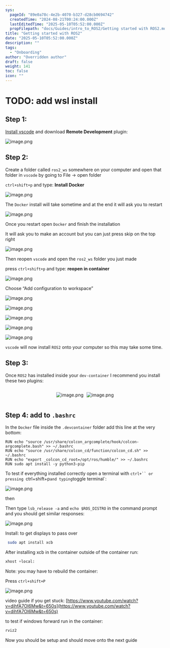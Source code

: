 ```yaml
---
sys:
  pageId: "89e0a78c-4e2b-4070-b327-d28cb0694742"
  createdTime: "2024-08-21T00:24:00.000Z"
  lastEditedTime: "2025-05-10T05:52:00.000Z"
  propFilepath: "docs/Guides/intro_to_ROS2/Getting started with ROS2.md"
title: "Getting started with ROS2"
date: "2025-05-10T05:52:00.000Z"
description: ""
tags:
  - "Onboarding"
author: "Overridden author"
draft: false
weight: 141
toc: false
icon: ""
---
```


# TODO: add wsl install

## Step 1:

[Install vscode](https://code.visualstudio.com/download) and download **Remote Development** plugin:

![image.png](https://prod-files-secure.s3.us-west-2.amazonaws.com/d518164a-d88e-44d1-a4ee-3adb3bd8bce0/efb52993-1881-4a40-b95e-6f020334f022/image.png?X-Amz-Algorithm=AWS4-HMAC-SHA256&X-Amz-Content-Sha256=UNSIGNED-PAYLOAD&X-Amz-Credential=ASIAZI2LB466V6KEGTHC%2F20250606%2Fus-west-2%2Fs3%2Faws4_request&X-Amz-Date=20250606T201023Z&X-Amz-Expires=3600&X-Amz-Security-Token=IQoJb3JpZ2luX2VjEIz%2F%2F%2F%2F%2F%2F%2F%2F%2F%2FwEaCXVzLXdlc3QtMiJIMEYCIQC1dX5i89mqWbN7Zb4fWOpB2fJxyVTQoNxizzyB7fQsrgIhAMrWUKtEvSNxUo6uSihWy7x5sPpiJ%2BfUqCR1k55d91N6Kv8DCGUQABoMNjM3NDIzMTgzODA1IgzHFrl9lr4ZxqLsMBcq3AM7BqIZhe7zqLmgV%2FyIlNt4mrb%2FvePXQ%2FjJdsTkr2a65AGCdRv6JM1VHhpHVXq24g7%2FwGxITmC4gXP524q%2BGN156CXKCPGbcXZnTCSWueCt%2B4mL2Ac5qVx93xMEmHMVIz26TUODa9MLj3vHE5HBguCdSBIo1vFLs8S0683EikvDrRNxVvTqOHqWfjH3RgFMb%2FKIemVEnSjVp1r242MPlX7%2BMcmSZ2rI96KEyGYx2pO29Y%2BNeAVq07WcX46yVR5i458eCHu1x22f79DOginH25dw3dyqvAgziokJQjJPpQbj%2F8aitKS6szHZWr9p8fTgt0%2FPA0RNx6WzZwzBO99tvIFHOes%2Fm6JCrYi5uNF%2FWKXx6w%2FldVfo2IquQga46rDwNwL1JBLawPZ6B8pakV53x5RJgh7sfIMsQy6U%2Bbr79sClQNjvFQjxnzutNsMCWGXvs%2Bk7ZlUgmIsdxqDM229tg4%2BKznXDduBZSILOLPF3aA2b0xfJRBG%2Feo0tsjSlDMeeY4yPBvmB5CIea2PWJjLcR7OkX%2B%2FborKJYeT8RkLooIS1%2Bd3IDPVtpoQt7aFj0ICao%2BVVlDhMHx1i1LB63V3RUO6PyEKYW2M8BCeQaGFTKIOlgH37QjWFVrO%2Fq6juzzDZkY3CBjqkASTvql7in8X578%2F321f7GkZhQDkBjo4ltyQWgOg3jemIZXToK9ygRiY07T%2BZes5jSVI4LVYLbH2n17uhRVY3p8VgLfpARl7dKv0Izaj0g%2FUenWL9OPnVtluvxv1UA3Nh92fOWf1C8tLE%2BXOCIufVKlQY7UL%2FcdUCFK%2Fpj5CudbEzncTwSkZ%2FwrOBbAecVuY3066G5thMJ9cSr0IdQ12cD32WGtxG&X-Amz-Signature=e7a705b1c397303198d7d11f61147a5192cb96e24fdd90748bf1fc1e55f6b9d7&X-Amz-SignedHeaders=host&x-id=GetObject)

## Step 2:

Create a folder called `ros2_ws` somewhere on your computer and open that folder in `vscode` by going to File → open folder 

`ctrl+shift+p` and type: **Install Docker**

![image.png](https://prod-files-secure.s3.us-west-2.amazonaws.com/d518164a-d88e-44d1-a4ee-3adb3bd8bce0/2269dc0e-1cd5-47ff-bceb-c04ad9b2eab0/image.png?X-Amz-Algorithm=AWS4-HMAC-SHA256&X-Amz-Content-Sha256=UNSIGNED-PAYLOAD&X-Amz-Credential=ASIAZI2LB466V6KEGTHC%2F20250606%2Fus-west-2%2Fs3%2Faws4_request&X-Amz-Date=20250606T201023Z&X-Amz-Expires=3600&X-Amz-Security-Token=IQoJb3JpZ2luX2VjEIz%2F%2F%2F%2F%2F%2F%2F%2F%2F%2FwEaCXVzLXdlc3QtMiJIMEYCIQC1dX5i89mqWbN7Zb4fWOpB2fJxyVTQoNxizzyB7fQsrgIhAMrWUKtEvSNxUo6uSihWy7x5sPpiJ%2BfUqCR1k55d91N6Kv8DCGUQABoMNjM3NDIzMTgzODA1IgzHFrl9lr4ZxqLsMBcq3AM7BqIZhe7zqLmgV%2FyIlNt4mrb%2FvePXQ%2FjJdsTkr2a65AGCdRv6JM1VHhpHVXq24g7%2FwGxITmC4gXP524q%2BGN156CXKCPGbcXZnTCSWueCt%2B4mL2Ac5qVx93xMEmHMVIz26TUODa9MLj3vHE5HBguCdSBIo1vFLs8S0683EikvDrRNxVvTqOHqWfjH3RgFMb%2FKIemVEnSjVp1r242MPlX7%2BMcmSZ2rI96KEyGYx2pO29Y%2BNeAVq07WcX46yVR5i458eCHu1x22f79DOginH25dw3dyqvAgziokJQjJPpQbj%2F8aitKS6szHZWr9p8fTgt0%2FPA0RNx6WzZwzBO99tvIFHOes%2Fm6JCrYi5uNF%2FWKXx6w%2FldVfo2IquQga46rDwNwL1JBLawPZ6B8pakV53x5RJgh7sfIMsQy6U%2Bbr79sClQNjvFQjxnzutNsMCWGXvs%2Bk7ZlUgmIsdxqDM229tg4%2BKznXDduBZSILOLPF3aA2b0xfJRBG%2Feo0tsjSlDMeeY4yPBvmB5CIea2PWJjLcR7OkX%2B%2FborKJYeT8RkLooIS1%2Bd3IDPVtpoQt7aFj0ICao%2BVVlDhMHx1i1LB63V3RUO6PyEKYW2M8BCeQaGFTKIOlgH37QjWFVrO%2Fq6juzzDZkY3CBjqkASTvql7in8X578%2F321f7GkZhQDkBjo4ltyQWgOg3jemIZXToK9ygRiY07T%2BZes5jSVI4LVYLbH2n17uhRVY3p8VgLfpARl7dKv0Izaj0g%2FUenWL9OPnVtluvxv1UA3Nh92fOWf1C8tLE%2BXOCIufVKlQY7UL%2FcdUCFK%2Fpj5CudbEzncTwSkZ%2FwrOBbAecVuY3066G5thMJ9cSr0IdQ12cD32WGtxG&X-Amz-Signature=b80101fffc914f30770dba5562a42beb3b4ef6e66485ca9bca0c53a80d26e1b4&X-Amz-SignedHeaders=host&x-id=GetObject)

The `Docker` install will take sometime and at the end it will ask you to restart

![image.png](https://prod-files-secure.s3.us-west-2.amazonaws.com/d518164a-d88e-44d1-a4ee-3adb3bd8bce0/ed233f78-be33-4b1f-b89c-9c346c0e961e/image.png?X-Amz-Algorithm=AWS4-HMAC-SHA256&X-Amz-Content-Sha256=UNSIGNED-PAYLOAD&X-Amz-Credential=ASIAZI2LB466V6KEGTHC%2F20250606%2Fus-west-2%2Fs3%2Faws4_request&X-Amz-Date=20250606T201023Z&X-Amz-Expires=3600&X-Amz-Security-Token=IQoJb3JpZ2luX2VjEIz%2F%2F%2F%2F%2F%2F%2F%2F%2F%2FwEaCXVzLXdlc3QtMiJIMEYCIQC1dX5i89mqWbN7Zb4fWOpB2fJxyVTQoNxizzyB7fQsrgIhAMrWUKtEvSNxUo6uSihWy7x5sPpiJ%2BfUqCR1k55d91N6Kv8DCGUQABoMNjM3NDIzMTgzODA1IgzHFrl9lr4ZxqLsMBcq3AM7BqIZhe7zqLmgV%2FyIlNt4mrb%2FvePXQ%2FjJdsTkr2a65AGCdRv6JM1VHhpHVXq24g7%2FwGxITmC4gXP524q%2BGN156CXKCPGbcXZnTCSWueCt%2B4mL2Ac5qVx93xMEmHMVIz26TUODa9MLj3vHE5HBguCdSBIo1vFLs8S0683EikvDrRNxVvTqOHqWfjH3RgFMb%2FKIemVEnSjVp1r242MPlX7%2BMcmSZ2rI96KEyGYx2pO29Y%2BNeAVq07WcX46yVR5i458eCHu1x22f79DOginH25dw3dyqvAgziokJQjJPpQbj%2F8aitKS6szHZWr9p8fTgt0%2FPA0RNx6WzZwzBO99tvIFHOes%2Fm6JCrYi5uNF%2FWKXx6w%2FldVfo2IquQga46rDwNwL1JBLawPZ6B8pakV53x5RJgh7sfIMsQy6U%2Bbr79sClQNjvFQjxnzutNsMCWGXvs%2Bk7ZlUgmIsdxqDM229tg4%2BKznXDduBZSILOLPF3aA2b0xfJRBG%2Feo0tsjSlDMeeY4yPBvmB5CIea2PWJjLcR7OkX%2B%2FborKJYeT8RkLooIS1%2Bd3IDPVtpoQt7aFj0ICao%2BVVlDhMHx1i1LB63V3RUO6PyEKYW2M8BCeQaGFTKIOlgH37QjWFVrO%2Fq6juzzDZkY3CBjqkASTvql7in8X578%2F321f7GkZhQDkBjo4ltyQWgOg3jemIZXToK9ygRiY07T%2BZes5jSVI4LVYLbH2n17uhRVY3p8VgLfpARl7dKv0Izaj0g%2FUenWL9OPnVtluvxv1UA3Nh92fOWf1C8tLE%2BXOCIufVKlQY7UL%2FcdUCFK%2Fpj5CudbEzncTwSkZ%2FwrOBbAecVuY3066G5thMJ9cSr0IdQ12cD32WGtxG&X-Amz-Signature=44634688876027868cddf3fb77fe0c2657b869cd63b1f255059ea5dbfc012d35&X-Amz-SignedHeaders=host&x-id=GetObject)

Once you restart open `Docker` and finish the installation

It will ask you to make an account but you can just press skip on the top right

![image.png](https://prod-files-secure.s3.us-west-2.amazonaws.com/d518164a-d88e-44d1-a4ee-3adb3bd8bce0/21010ad9-1659-4fd9-9f59-9932a09b2a3d/image.png?X-Amz-Algorithm=AWS4-HMAC-SHA256&X-Amz-Content-Sha256=UNSIGNED-PAYLOAD&X-Amz-Credential=ASIAZI2LB466V6KEGTHC%2F20250606%2Fus-west-2%2Fs3%2Faws4_request&X-Amz-Date=20250606T201023Z&X-Amz-Expires=3600&X-Amz-Security-Token=IQoJb3JpZ2luX2VjEIz%2F%2F%2F%2F%2F%2F%2F%2F%2F%2FwEaCXVzLXdlc3QtMiJIMEYCIQC1dX5i89mqWbN7Zb4fWOpB2fJxyVTQoNxizzyB7fQsrgIhAMrWUKtEvSNxUo6uSihWy7x5sPpiJ%2BfUqCR1k55d91N6Kv8DCGUQABoMNjM3NDIzMTgzODA1IgzHFrl9lr4ZxqLsMBcq3AM7BqIZhe7zqLmgV%2FyIlNt4mrb%2FvePXQ%2FjJdsTkr2a65AGCdRv6JM1VHhpHVXq24g7%2FwGxITmC4gXP524q%2BGN156CXKCPGbcXZnTCSWueCt%2B4mL2Ac5qVx93xMEmHMVIz26TUODa9MLj3vHE5HBguCdSBIo1vFLs8S0683EikvDrRNxVvTqOHqWfjH3RgFMb%2FKIemVEnSjVp1r242MPlX7%2BMcmSZ2rI96KEyGYx2pO29Y%2BNeAVq07WcX46yVR5i458eCHu1x22f79DOginH25dw3dyqvAgziokJQjJPpQbj%2F8aitKS6szHZWr9p8fTgt0%2FPA0RNx6WzZwzBO99tvIFHOes%2Fm6JCrYi5uNF%2FWKXx6w%2FldVfo2IquQga46rDwNwL1JBLawPZ6B8pakV53x5RJgh7sfIMsQy6U%2Bbr79sClQNjvFQjxnzutNsMCWGXvs%2Bk7ZlUgmIsdxqDM229tg4%2BKznXDduBZSILOLPF3aA2b0xfJRBG%2Feo0tsjSlDMeeY4yPBvmB5CIea2PWJjLcR7OkX%2B%2FborKJYeT8RkLooIS1%2Bd3IDPVtpoQt7aFj0ICao%2BVVlDhMHx1i1LB63V3RUO6PyEKYW2M8BCeQaGFTKIOlgH37QjWFVrO%2Fq6juzzDZkY3CBjqkASTvql7in8X578%2F321f7GkZhQDkBjo4ltyQWgOg3jemIZXToK9ygRiY07T%2BZes5jSVI4LVYLbH2n17uhRVY3p8VgLfpARl7dKv0Izaj0g%2FUenWL9OPnVtluvxv1UA3Nh92fOWf1C8tLE%2BXOCIufVKlQY7UL%2FcdUCFK%2Fpj5CudbEzncTwSkZ%2FwrOBbAecVuY3066G5thMJ9cSr0IdQ12cD32WGtxG&X-Amz-Signature=25a512130eb6fa09370de7c27c442736b9c673a6be8f9cfab7f846766c587f93&X-Amz-SignedHeaders=host&x-id=GetObject)

Then reopen `vscode` and open the `ros2_ws` folder you just made

press `ctrl+shift+p` and type: **reopen in container**

![image.png](https://prod-files-secure.s3.us-west-2.amazonaws.com/d518164a-d88e-44d1-a4ee-3adb3bd8bce0/4e93b8c2-41ad-488c-8095-c74205196118/image.png?X-Amz-Algorithm=AWS4-HMAC-SHA256&X-Amz-Content-Sha256=UNSIGNED-PAYLOAD&X-Amz-Credential=ASIAZI2LB466V6KEGTHC%2F20250606%2Fus-west-2%2Fs3%2Faws4_request&X-Amz-Date=20250606T201023Z&X-Amz-Expires=3600&X-Amz-Security-Token=IQoJb3JpZ2luX2VjEIz%2F%2F%2F%2F%2F%2F%2F%2F%2F%2FwEaCXVzLXdlc3QtMiJIMEYCIQC1dX5i89mqWbN7Zb4fWOpB2fJxyVTQoNxizzyB7fQsrgIhAMrWUKtEvSNxUo6uSihWy7x5sPpiJ%2BfUqCR1k55d91N6Kv8DCGUQABoMNjM3NDIzMTgzODA1IgzHFrl9lr4ZxqLsMBcq3AM7BqIZhe7zqLmgV%2FyIlNt4mrb%2FvePXQ%2FjJdsTkr2a65AGCdRv6JM1VHhpHVXq24g7%2FwGxITmC4gXP524q%2BGN156CXKCPGbcXZnTCSWueCt%2B4mL2Ac5qVx93xMEmHMVIz26TUODa9MLj3vHE5HBguCdSBIo1vFLs8S0683EikvDrRNxVvTqOHqWfjH3RgFMb%2FKIemVEnSjVp1r242MPlX7%2BMcmSZ2rI96KEyGYx2pO29Y%2BNeAVq07WcX46yVR5i458eCHu1x22f79DOginH25dw3dyqvAgziokJQjJPpQbj%2F8aitKS6szHZWr9p8fTgt0%2FPA0RNx6WzZwzBO99tvIFHOes%2Fm6JCrYi5uNF%2FWKXx6w%2FldVfo2IquQga46rDwNwL1JBLawPZ6B8pakV53x5RJgh7sfIMsQy6U%2Bbr79sClQNjvFQjxnzutNsMCWGXvs%2Bk7ZlUgmIsdxqDM229tg4%2BKznXDduBZSILOLPF3aA2b0xfJRBG%2Feo0tsjSlDMeeY4yPBvmB5CIea2PWJjLcR7OkX%2B%2FborKJYeT8RkLooIS1%2Bd3IDPVtpoQt7aFj0ICao%2BVVlDhMHx1i1LB63V3RUO6PyEKYW2M8BCeQaGFTKIOlgH37QjWFVrO%2Fq6juzzDZkY3CBjqkASTvql7in8X578%2F321f7GkZhQDkBjo4ltyQWgOg3jemIZXToK9ygRiY07T%2BZes5jSVI4LVYLbH2n17uhRVY3p8VgLfpARl7dKv0Izaj0g%2FUenWL9OPnVtluvxv1UA3Nh92fOWf1C8tLE%2BXOCIufVKlQY7UL%2FcdUCFK%2Fpj5CudbEzncTwSkZ%2FwrOBbAecVuY3066G5thMJ9cSr0IdQ12cD32WGtxG&X-Amz-Signature=536b0066116659f368c0b08597215ed21890f8239324c4ce39cb27221f735563&X-Amz-SignedHeaders=host&x-id=GetObject)

Choose “Add configuration to workspace”

![image.png](https://prod-files-secure.s3.us-west-2.amazonaws.com/d518164a-d88e-44d1-a4ee-3adb3bd8bce0/9560b282-5060-4989-ba37-97e7b2c22476/image.png?X-Amz-Algorithm=AWS4-HMAC-SHA256&X-Amz-Content-Sha256=UNSIGNED-PAYLOAD&X-Amz-Credential=ASIAZI2LB466V6KEGTHC%2F20250606%2Fus-west-2%2Fs3%2Faws4_request&X-Amz-Date=20250606T201023Z&X-Amz-Expires=3600&X-Amz-Security-Token=IQoJb3JpZ2luX2VjEIz%2F%2F%2F%2F%2F%2F%2F%2F%2F%2FwEaCXVzLXdlc3QtMiJIMEYCIQC1dX5i89mqWbN7Zb4fWOpB2fJxyVTQoNxizzyB7fQsrgIhAMrWUKtEvSNxUo6uSihWy7x5sPpiJ%2BfUqCR1k55d91N6Kv8DCGUQABoMNjM3NDIzMTgzODA1IgzHFrl9lr4ZxqLsMBcq3AM7BqIZhe7zqLmgV%2FyIlNt4mrb%2FvePXQ%2FjJdsTkr2a65AGCdRv6JM1VHhpHVXq24g7%2FwGxITmC4gXP524q%2BGN156CXKCPGbcXZnTCSWueCt%2B4mL2Ac5qVx93xMEmHMVIz26TUODa9MLj3vHE5HBguCdSBIo1vFLs8S0683EikvDrRNxVvTqOHqWfjH3RgFMb%2FKIemVEnSjVp1r242MPlX7%2BMcmSZ2rI96KEyGYx2pO29Y%2BNeAVq07WcX46yVR5i458eCHu1x22f79DOginH25dw3dyqvAgziokJQjJPpQbj%2F8aitKS6szHZWr9p8fTgt0%2FPA0RNx6WzZwzBO99tvIFHOes%2Fm6JCrYi5uNF%2FWKXx6w%2FldVfo2IquQga46rDwNwL1JBLawPZ6B8pakV53x5RJgh7sfIMsQy6U%2Bbr79sClQNjvFQjxnzutNsMCWGXvs%2Bk7ZlUgmIsdxqDM229tg4%2BKznXDduBZSILOLPF3aA2b0xfJRBG%2Feo0tsjSlDMeeY4yPBvmB5CIea2PWJjLcR7OkX%2B%2FborKJYeT8RkLooIS1%2Bd3IDPVtpoQt7aFj0ICao%2BVVlDhMHx1i1LB63V3RUO6PyEKYW2M8BCeQaGFTKIOlgH37QjWFVrO%2Fq6juzzDZkY3CBjqkASTvql7in8X578%2F321f7GkZhQDkBjo4ltyQWgOg3jemIZXToK9ygRiY07T%2BZes5jSVI4LVYLbH2n17uhRVY3p8VgLfpARl7dKv0Izaj0g%2FUenWL9OPnVtluvxv1UA3Nh92fOWf1C8tLE%2BXOCIufVKlQY7UL%2FcdUCFK%2Fpj5CudbEzncTwSkZ%2FwrOBbAecVuY3066G5thMJ9cSr0IdQ12cD32WGtxG&X-Amz-Signature=096746c0cbc7d25b88ed65e0f384b193a30bb230cc1b718028617863aaab8319&X-Amz-SignedHeaders=host&x-id=GetObject)

![image.png](https://prod-files-secure.s3.us-west-2.amazonaws.com/d518164a-d88e-44d1-a4ee-3adb3bd8bce0/2ee63f81-886b-48e8-a553-dc6e5eac99e4/image.png?X-Amz-Algorithm=AWS4-HMAC-SHA256&X-Amz-Content-Sha256=UNSIGNED-PAYLOAD&X-Amz-Credential=ASIAZI2LB466V6KEGTHC%2F20250606%2Fus-west-2%2Fs3%2Faws4_request&X-Amz-Date=20250606T201023Z&X-Amz-Expires=3600&X-Amz-Security-Token=IQoJb3JpZ2luX2VjEIz%2F%2F%2F%2F%2F%2F%2F%2F%2F%2FwEaCXVzLXdlc3QtMiJIMEYCIQC1dX5i89mqWbN7Zb4fWOpB2fJxyVTQoNxizzyB7fQsrgIhAMrWUKtEvSNxUo6uSihWy7x5sPpiJ%2BfUqCR1k55d91N6Kv8DCGUQABoMNjM3NDIzMTgzODA1IgzHFrl9lr4ZxqLsMBcq3AM7BqIZhe7zqLmgV%2FyIlNt4mrb%2FvePXQ%2FjJdsTkr2a65AGCdRv6JM1VHhpHVXq24g7%2FwGxITmC4gXP524q%2BGN156CXKCPGbcXZnTCSWueCt%2B4mL2Ac5qVx93xMEmHMVIz26TUODa9MLj3vHE5HBguCdSBIo1vFLs8S0683EikvDrRNxVvTqOHqWfjH3RgFMb%2FKIemVEnSjVp1r242MPlX7%2BMcmSZ2rI96KEyGYx2pO29Y%2BNeAVq07WcX46yVR5i458eCHu1x22f79DOginH25dw3dyqvAgziokJQjJPpQbj%2F8aitKS6szHZWr9p8fTgt0%2FPA0RNx6WzZwzBO99tvIFHOes%2Fm6JCrYi5uNF%2FWKXx6w%2FldVfo2IquQga46rDwNwL1JBLawPZ6B8pakV53x5RJgh7sfIMsQy6U%2Bbr79sClQNjvFQjxnzutNsMCWGXvs%2Bk7ZlUgmIsdxqDM229tg4%2BKznXDduBZSILOLPF3aA2b0xfJRBG%2Feo0tsjSlDMeeY4yPBvmB5CIea2PWJjLcR7OkX%2B%2FborKJYeT8RkLooIS1%2Bd3IDPVtpoQt7aFj0ICao%2BVVlDhMHx1i1LB63V3RUO6PyEKYW2M8BCeQaGFTKIOlgH37QjWFVrO%2Fq6juzzDZkY3CBjqkASTvql7in8X578%2F321f7GkZhQDkBjo4ltyQWgOg3jemIZXToK9ygRiY07T%2BZes5jSVI4LVYLbH2n17uhRVY3p8VgLfpARl7dKv0Izaj0g%2FUenWL9OPnVtluvxv1UA3Nh92fOWf1C8tLE%2BXOCIufVKlQY7UL%2FcdUCFK%2Fpj5CudbEzncTwSkZ%2FwrOBbAecVuY3066G5thMJ9cSr0IdQ12cD32WGtxG&X-Amz-Signature=1e6bc2ec5450dde6b5db01be6030c4cae85b53806e3329da3c0fdec5e5a4f45c&X-Amz-SignedHeaders=host&x-id=GetObject)

![image.png](https://prod-files-secure.s3.us-west-2.amazonaws.com/d518164a-d88e-44d1-a4ee-3adb3bd8bce0/ae1580b2-b048-407e-aed9-b584224a7a04/image.png?X-Amz-Algorithm=AWS4-HMAC-SHA256&X-Amz-Content-Sha256=UNSIGNED-PAYLOAD&X-Amz-Credential=ASIAZI2LB466V6KEGTHC%2F20250606%2Fus-west-2%2Fs3%2Faws4_request&X-Amz-Date=20250606T201023Z&X-Amz-Expires=3600&X-Amz-Security-Token=IQoJb3JpZ2luX2VjEIz%2F%2F%2F%2F%2F%2F%2F%2F%2F%2FwEaCXVzLXdlc3QtMiJIMEYCIQC1dX5i89mqWbN7Zb4fWOpB2fJxyVTQoNxizzyB7fQsrgIhAMrWUKtEvSNxUo6uSihWy7x5sPpiJ%2BfUqCR1k55d91N6Kv8DCGUQABoMNjM3NDIzMTgzODA1IgzHFrl9lr4ZxqLsMBcq3AM7BqIZhe7zqLmgV%2FyIlNt4mrb%2FvePXQ%2FjJdsTkr2a65AGCdRv6JM1VHhpHVXq24g7%2FwGxITmC4gXP524q%2BGN156CXKCPGbcXZnTCSWueCt%2B4mL2Ac5qVx93xMEmHMVIz26TUODa9MLj3vHE5HBguCdSBIo1vFLs8S0683EikvDrRNxVvTqOHqWfjH3RgFMb%2FKIemVEnSjVp1r242MPlX7%2BMcmSZ2rI96KEyGYx2pO29Y%2BNeAVq07WcX46yVR5i458eCHu1x22f79DOginH25dw3dyqvAgziokJQjJPpQbj%2F8aitKS6szHZWr9p8fTgt0%2FPA0RNx6WzZwzBO99tvIFHOes%2Fm6JCrYi5uNF%2FWKXx6w%2FldVfo2IquQga46rDwNwL1JBLawPZ6B8pakV53x5RJgh7sfIMsQy6U%2Bbr79sClQNjvFQjxnzutNsMCWGXvs%2Bk7ZlUgmIsdxqDM229tg4%2BKznXDduBZSILOLPF3aA2b0xfJRBG%2Feo0tsjSlDMeeY4yPBvmB5CIea2PWJjLcR7OkX%2B%2FborKJYeT8RkLooIS1%2Bd3IDPVtpoQt7aFj0ICao%2BVVlDhMHx1i1LB63V3RUO6PyEKYW2M8BCeQaGFTKIOlgH37QjWFVrO%2Fq6juzzDZkY3CBjqkASTvql7in8X578%2F321f7GkZhQDkBjo4ltyQWgOg3jemIZXToK9ygRiY07T%2BZes5jSVI4LVYLbH2n17uhRVY3p8VgLfpARl7dKv0Izaj0g%2FUenWL9OPnVtluvxv1UA3Nh92fOWf1C8tLE%2BXOCIufVKlQY7UL%2FcdUCFK%2Fpj5CudbEzncTwSkZ%2FwrOBbAecVuY3066G5thMJ9cSr0IdQ12cD32WGtxG&X-Amz-Signature=0f152f9b500c33b36d3bae65dcd62521fbc5ed28025d341b430e9d7b005dc48e&X-Amz-SignedHeaders=host&x-id=GetObject)

![image.png](https://prod-files-secure.s3.us-west-2.amazonaws.com/d518164a-d88e-44d1-a4ee-3adb3bd8bce0/53255b28-f75e-430f-b9e3-c0ac8577e42b/image.png?X-Amz-Algorithm=AWS4-HMAC-SHA256&X-Amz-Content-Sha256=UNSIGNED-PAYLOAD&X-Amz-Credential=ASIAZI2LB466V6KEGTHC%2F20250606%2Fus-west-2%2Fs3%2Faws4_request&X-Amz-Date=20250606T201023Z&X-Amz-Expires=3600&X-Amz-Security-Token=IQoJb3JpZ2luX2VjEIz%2F%2F%2F%2F%2F%2F%2F%2F%2F%2FwEaCXVzLXdlc3QtMiJIMEYCIQC1dX5i89mqWbN7Zb4fWOpB2fJxyVTQoNxizzyB7fQsrgIhAMrWUKtEvSNxUo6uSihWy7x5sPpiJ%2BfUqCR1k55d91N6Kv8DCGUQABoMNjM3NDIzMTgzODA1IgzHFrl9lr4ZxqLsMBcq3AM7BqIZhe7zqLmgV%2FyIlNt4mrb%2FvePXQ%2FjJdsTkr2a65AGCdRv6JM1VHhpHVXq24g7%2FwGxITmC4gXP524q%2BGN156CXKCPGbcXZnTCSWueCt%2B4mL2Ac5qVx93xMEmHMVIz26TUODa9MLj3vHE5HBguCdSBIo1vFLs8S0683EikvDrRNxVvTqOHqWfjH3RgFMb%2FKIemVEnSjVp1r242MPlX7%2BMcmSZ2rI96KEyGYx2pO29Y%2BNeAVq07WcX46yVR5i458eCHu1x22f79DOginH25dw3dyqvAgziokJQjJPpQbj%2F8aitKS6szHZWr9p8fTgt0%2FPA0RNx6WzZwzBO99tvIFHOes%2Fm6JCrYi5uNF%2FWKXx6w%2FldVfo2IquQga46rDwNwL1JBLawPZ6B8pakV53x5RJgh7sfIMsQy6U%2Bbr79sClQNjvFQjxnzutNsMCWGXvs%2Bk7ZlUgmIsdxqDM229tg4%2BKznXDduBZSILOLPF3aA2b0xfJRBG%2Feo0tsjSlDMeeY4yPBvmB5CIea2PWJjLcR7OkX%2B%2FborKJYeT8RkLooIS1%2Bd3IDPVtpoQt7aFj0ICao%2BVVlDhMHx1i1LB63V3RUO6PyEKYW2M8BCeQaGFTKIOlgH37QjWFVrO%2Fq6juzzDZkY3CBjqkASTvql7in8X578%2F321f7GkZhQDkBjo4ltyQWgOg3jemIZXToK9ygRiY07T%2BZes5jSVI4LVYLbH2n17uhRVY3p8VgLfpARl7dKv0Izaj0g%2FUenWL9OPnVtluvxv1UA3Nh92fOWf1C8tLE%2BXOCIufVKlQY7UL%2FcdUCFK%2Fpj5CudbEzncTwSkZ%2FwrOBbAecVuY3066G5thMJ9cSr0IdQ12cD32WGtxG&X-Amz-Signature=d120f9b97ff6cf0a2973f6b7774bd652f98ff2ecfa5b26954a7166435e7968f8&X-Amz-SignedHeaders=host&x-id=GetObject)

![image.png](https://prod-files-secure.s3.us-west-2.amazonaws.com/d518164a-d88e-44d1-a4ee-3adb3bd8bce0/7c562767-5af9-4ffb-97d1-327bcdf4ee00/image.png?X-Amz-Algorithm=AWS4-HMAC-SHA256&X-Amz-Content-Sha256=UNSIGNED-PAYLOAD&X-Amz-Credential=ASIAZI2LB466V6KEGTHC%2F20250606%2Fus-west-2%2Fs3%2Faws4_request&X-Amz-Date=20250606T201023Z&X-Amz-Expires=3600&X-Amz-Security-Token=IQoJb3JpZ2luX2VjEIz%2F%2F%2F%2F%2F%2F%2F%2F%2F%2FwEaCXVzLXdlc3QtMiJIMEYCIQC1dX5i89mqWbN7Zb4fWOpB2fJxyVTQoNxizzyB7fQsrgIhAMrWUKtEvSNxUo6uSihWy7x5sPpiJ%2BfUqCR1k55d91N6Kv8DCGUQABoMNjM3NDIzMTgzODA1IgzHFrl9lr4ZxqLsMBcq3AM7BqIZhe7zqLmgV%2FyIlNt4mrb%2FvePXQ%2FjJdsTkr2a65AGCdRv6JM1VHhpHVXq24g7%2FwGxITmC4gXP524q%2BGN156CXKCPGbcXZnTCSWueCt%2B4mL2Ac5qVx93xMEmHMVIz26TUODa9MLj3vHE5HBguCdSBIo1vFLs8S0683EikvDrRNxVvTqOHqWfjH3RgFMb%2FKIemVEnSjVp1r242MPlX7%2BMcmSZ2rI96KEyGYx2pO29Y%2BNeAVq07WcX46yVR5i458eCHu1x22f79DOginH25dw3dyqvAgziokJQjJPpQbj%2F8aitKS6szHZWr9p8fTgt0%2FPA0RNx6WzZwzBO99tvIFHOes%2Fm6JCrYi5uNF%2FWKXx6w%2FldVfo2IquQga46rDwNwL1JBLawPZ6B8pakV53x5RJgh7sfIMsQy6U%2Bbr79sClQNjvFQjxnzutNsMCWGXvs%2Bk7ZlUgmIsdxqDM229tg4%2BKznXDduBZSILOLPF3aA2b0xfJRBG%2Feo0tsjSlDMeeY4yPBvmB5CIea2PWJjLcR7OkX%2B%2FborKJYeT8RkLooIS1%2Bd3IDPVtpoQt7aFj0ICao%2BVVlDhMHx1i1LB63V3RUO6PyEKYW2M8BCeQaGFTKIOlgH37QjWFVrO%2Fq6juzzDZkY3CBjqkASTvql7in8X578%2F321f7GkZhQDkBjo4ltyQWgOg3jemIZXToK9ygRiY07T%2BZes5jSVI4LVYLbH2n17uhRVY3p8VgLfpARl7dKv0Izaj0g%2FUenWL9OPnVtluvxv1UA3Nh92fOWf1C8tLE%2BXOCIufVKlQY7UL%2FcdUCFK%2Fpj5CudbEzncTwSkZ%2FwrOBbAecVuY3066G5thMJ9cSr0IdQ12cD32WGtxG&X-Amz-Signature=fb3059bff85952452f3f1ce3a538fd2a7ff82145460ba63c5173c094895b4c3f&X-Amz-SignedHeaders=host&x-id=GetObject)

`vscode` will now install `ROS2` onto your computer so this may take some time.

## Step 3:

Once `ROS2` has installed inside your `dev-container` I recommend you install these two plugins:

<div style="display: flex;flex-direction: row; column-gap:10px; max-width: 630px;justify-content: center;">
<div>

![image.png](https://prod-files-secure.s3.us-west-2.amazonaws.com/d518164a-d88e-44d1-a4ee-3adb3bd8bce0/3fc3d550-5a54-4ba1-ba6b-faa01cdb7369/image.png?X-Amz-Algorithm=AWS4-HMAC-SHA256&X-Amz-Content-Sha256=UNSIGNED-PAYLOAD&X-Amz-Credential=ASIAZI2LB4663PYEO63Q%2F20250606%2Fus-west-2%2Fs3%2Faws4_request&X-Amz-Date=20250606T201025Z&X-Amz-Expires=3600&X-Amz-Security-Token=IQoJb3JpZ2luX2VjEIz%2F%2F%2F%2F%2F%2F%2F%2F%2F%2FwEaCXVzLXdlc3QtMiJHMEUCICnc9YoJU3QkupfTqXQlj5T4z7jitucbLPNAQ2hcBLG%2BAiEAnNIbUZSydunT006imQ7kuMlI5mh%2FZtf4%2FcoEoPGFWY4q%2FwMIZRAAGgw2Mzc0MjMxODM4MDUiDGz%2BTVt%2BMTkp6tIB3SrcA%2BlwNpQ4aPb2CaBxtwi3vyX6ssxjZB9n3JaLf0PUf9zRH7m0sV5RxVkUSiPtuFFK6jlnzDe%2FMnvppwCFa%2BvkzFRfc8fTDr7hIL6aD06oNrfXTIpR0C0k0H4hkkAm6vVIwfSjXSPWt1gFwquoNZ8bdl07Hji82rEzpkGKqYLON%2FtSr0Ywx3hHKMDI4f7uxxo4fOvwY0REJhUgqRL7nk2F8cay2e2XOusYf08cBdy7RMrJRHG1r44Y6f4lwdy41OTgjKOzpR0nLdbo2LFEYjnAy586NvszQRXUMXy%2FsAKr1VtARxL80BVAf2ckFkvAkqK57iaSAodWS9GFaf53BVAdXbmu1u8J8lbLurmoAeTkpcEb0fvcSTSMIbJ4RPWJT6qSyHXe9prYnrrrVMku%2FEfB2O2HWaJQm3pIAnXpCVSt6gPeCvOMrbnVJrSW2AozLi7fWV%2F4EEgD%2FdNMJxtQ4NHClz5BB9LJhUu2AdUBtkwYXgnhynNoNJ1MX%2BEWES1Y1maF7rQ%2B0VzZ5xyZpf2EO1M008euAbak%2FhC9t7bMIKepZ0N3AFM%2FqJTI3y32NOWIwq6CRVTv3Fz1%2FyQo5owdTqVzBHnhgzDHhTlGGgY59H%2BokiE99X6LbYGxXL5jwA2KMIySjcIGOqUBbM0i9e30KHFZQ8lufHMdzeXZfEK4f5zZCaZIOnXh4tIj1T3R%2FM9Rk1EypPMWwJiFf%2BPuBqqrYWKDjSnl5gy6u%2BsM2SvXL5%2FgAdS6Goz0CLbrCT9wdGv1jk3ccRSlbU8ujuY2KkkXKKsgRh7Il0MBFfwLKv6nYAwwTk95CEaOKcrfdHR4kNqVBhMyCTxxtBDqjCHWdw95XRuzP84szlzELngLzoS0&X-Amz-Signature=5f1d5eda6ebd50d2f40b3a05c292ca79977eeda3f3841745f45828d2a2e5e101&X-Amz-SignedHeaders=host&x-id=GetObject)

</div>
<div>

![image.png](https://prod-files-secure.s3.us-west-2.amazonaws.com/d518164a-d88e-44d1-a4ee-3adb3bd8bce0/d994cc66-13c2-4093-a5a3-f84cf4601a82/image.png?X-Amz-Algorithm=AWS4-HMAC-SHA256&X-Amz-Content-Sha256=UNSIGNED-PAYLOAD&X-Amz-Credential=ASIAZI2LB4666GJE5FAB%2F20250606%2Fus-west-2%2Fs3%2Faws4_request&X-Amz-Date=20250606T201025Z&X-Amz-Expires=3600&X-Amz-Security-Token=IQoJb3JpZ2luX2VjEIz%2F%2F%2F%2F%2F%2F%2F%2F%2F%2FwEaCXVzLXdlc3QtMiJHMEUCIQCRGeaMyZbH4iRI%2BsZ5XZCMdAP0gmFCMGqFYHts1rr0gAIgeiTCwof1m1vkWeOUhmPF4nVgWMiJ1PKQSd7kkhZg3O4q%2FwMIZRAAGgw2Mzc0MjMxODM4MDUiDHeaLOJYtChhgTtYDSrcAz6Bj7zSXzwD4tba4Wyv3JtdnqV7wLU9aIHMR1QIdk3uEFlK6fAlwEI%2BKPaCN50uKScF0LpOQeDwpQvJwk0AgGytS%2BvtuRshPAmZ3Y2JFs4ZPBWociK%2Blw7NrIS8rRblgOQunnlJf5cMffFoOWyQtBhbs%2BOVagDsoF0mC6fGdJqMg5M41cX%2FrFeHSsdl3ptYAGiNFAT7kaPK1WngmYZLRcs3zG2KtREE6QmyjSbK1RyYck63doNmUe%2FNz3iCEIsQpny8hbW6Tw5cRUabf%2F%2Bn%2FI5Auu7WU6hIyHTBv%2BeYX6Hwk5CmyhMF0xCkVQurZhpZ5qm53YlGN2yzP6Rd%2BOL22AJFWL6%2FbM%2F6sSM6dcPWdCXJ6JzPV8Tl%2BHB1aPJzQkHMf1dVD%2BRYtGosVSN9W2AoZh6nGoCiEsaqpirykSXMW7WTa38oLu7MVfsGc150R%2BV15qkO6vPfiBuok2CNgHe9cQghYu7KL6HZboPaXxOicKUU%2B7SxTnoz2vvOFx0oRnbmIlM2OMSOp%2FXbIbProFu2Bg3ZD0FSe8e3Oe1Z4Q1kV7GjeYdDVBbHJB2vdm1bqehhUn27xdxTDvV5CkdxsXa85dCk4i4laTFHE6YVxvhbVpzJlgE0tqDt%2Fa7g8%2FepMLSRjcIGOqUB6pWpTJB2KPDDVRPAghu60zWQNFtw8Dntz0bkHxP%2FCcRDI4JVtCwHYNjUn%2BDBML9B1U7XgjVxxx5oXR0vuQLQsQGk0%2F%2B1bYbKNMSKkPp1XAQrH7GzcoyKWawCDMb991GOiDLYCbcdQ7jx29BJhhlybNoXlKcO944NvbLS6N335v8U3gyMBznSEAk%2F6T3iO5WphW7drxRHBT05xIyXkgydwCnNKnw8&X-Amz-Signature=2e304ce059080d9ae0e64ade63699d85a2844d7c1e61240ae4f21e4a5266fb56&X-Amz-SignedHeaders=host&x-id=GetObject)

</div>
</div>

## Step 4: add to `.bashrc`

In the `Docker` file inside the `.devcontainer` folder add this line at the very bottom: 

```docker
RUN echo "source /usr/share/colcon_argcomplete/hook/colcon-argcomplete.bash" >> ~/.bashrc
RUN echo "source /usr/share/colcon_cd/function/colcon_cd.sh" >> ~/.bashrc
RUN echo "export _colcon_cd_root=/opt/ros/humble/" >> ~/.bashrc
RUN sudo apt install -y python3-pip 
```

To test if everything installed correctly open a terminal with `ctrl+`` or pressing `ctrl+shift+p` and typing `toggle terminal`:

![image.png](https://prod-files-secure.s3.us-west-2.amazonaws.com/d518164a-d88e-44d1-a4ee-3adb3bd8bce0/6a4943d8-b04e-4c02-9a58-775f3384d1a5/image.png?X-Amz-Algorithm=AWS4-HMAC-SHA256&X-Amz-Content-Sha256=UNSIGNED-PAYLOAD&X-Amz-Credential=ASIAZI2LB466V6KEGTHC%2F20250606%2Fus-west-2%2Fs3%2Faws4_request&X-Amz-Date=20250606T201023Z&X-Amz-Expires=3600&X-Amz-Security-Token=IQoJb3JpZ2luX2VjEIz%2F%2F%2F%2F%2F%2F%2F%2F%2F%2FwEaCXVzLXdlc3QtMiJIMEYCIQC1dX5i89mqWbN7Zb4fWOpB2fJxyVTQoNxizzyB7fQsrgIhAMrWUKtEvSNxUo6uSihWy7x5sPpiJ%2BfUqCR1k55d91N6Kv8DCGUQABoMNjM3NDIzMTgzODA1IgzHFrl9lr4ZxqLsMBcq3AM7BqIZhe7zqLmgV%2FyIlNt4mrb%2FvePXQ%2FjJdsTkr2a65AGCdRv6JM1VHhpHVXq24g7%2FwGxITmC4gXP524q%2BGN156CXKCPGbcXZnTCSWueCt%2B4mL2Ac5qVx93xMEmHMVIz26TUODa9MLj3vHE5HBguCdSBIo1vFLs8S0683EikvDrRNxVvTqOHqWfjH3RgFMb%2FKIemVEnSjVp1r242MPlX7%2BMcmSZ2rI96KEyGYx2pO29Y%2BNeAVq07WcX46yVR5i458eCHu1x22f79DOginH25dw3dyqvAgziokJQjJPpQbj%2F8aitKS6szHZWr9p8fTgt0%2FPA0RNx6WzZwzBO99tvIFHOes%2Fm6JCrYi5uNF%2FWKXx6w%2FldVfo2IquQga46rDwNwL1JBLawPZ6B8pakV53x5RJgh7sfIMsQy6U%2Bbr79sClQNjvFQjxnzutNsMCWGXvs%2Bk7ZlUgmIsdxqDM229tg4%2BKznXDduBZSILOLPF3aA2b0xfJRBG%2Feo0tsjSlDMeeY4yPBvmB5CIea2PWJjLcR7OkX%2B%2FborKJYeT8RkLooIS1%2Bd3IDPVtpoQt7aFj0ICao%2BVVlDhMHx1i1LB63V3RUO6PyEKYW2M8BCeQaGFTKIOlgH37QjWFVrO%2Fq6juzzDZkY3CBjqkASTvql7in8X578%2F321f7GkZhQDkBjo4ltyQWgOg3jemIZXToK9ygRiY07T%2BZes5jSVI4LVYLbH2n17uhRVY3p8VgLfpARl7dKv0Izaj0g%2FUenWL9OPnVtluvxv1UA3Nh92fOWf1C8tLE%2BXOCIufVKlQY7UL%2FcdUCFK%2Fpj5CudbEzncTwSkZ%2FwrOBbAecVuY3066G5thMJ9cSr0IdQ12cD32WGtxG&X-Amz-Signature=622b4b314505ae7a37431176d2b3ff177e0b3371660bb3e706d308d47df951a9&X-Amz-SignedHeaders=host&x-id=GetObject)

then 

Then type `lsb_release -a` and `echo $ROS_DISTRO` in the command prompt and you should get similar responses:

![image.png](https://prod-files-secure.s3.us-west-2.amazonaws.com/d518164a-d88e-44d1-a4ee-3adb3bd8bce0/3e635dec-a805-4e85-8b9e-d000e5b71a4e/image.png?X-Amz-Algorithm=AWS4-HMAC-SHA256&X-Amz-Content-Sha256=UNSIGNED-PAYLOAD&X-Amz-Credential=ASIAZI2LB466V6KEGTHC%2F20250606%2Fus-west-2%2Fs3%2Faws4_request&X-Amz-Date=20250606T201023Z&X-Amz-Expires=3600&X-Amz-Security-Token=IQoJb3JpZ2luX2VjEIz%2F%2F%2F%2F%2F%2F%2F%2F%2F%2FwEaCXVzLXdlc3QtMiJIMEYCIQC1dX5i89mqWbN7Zb4fWOpB2fJxyVTQoNxizzyB7fQsrgIhAMrWUKtEvSNxUo6uSihWy7x5sPpiJ%2BfUqCR1k55d91N6Kv8DCGUQABoMNjM3NDIzMTgzODA1IgzHFrl9lr4ZxqLsMBcq3AM7BqIZhe7zqLmgV%2FyIlNt4mrb%2FvePXQ%2FjJdsTkr2a65AGCdRv6JM1VHhpHVXq24g7%2FwGxITmC4gXP524q%2BGN156CXKCPGbcXZnTCSWueCt%2B4mL2Ac5qVx93xMEmHMVIz26TUODa9MLj3vHE5HBguCdSBIo1vFLs8S0683EikvDrRNxVvTqOHqWfjH3RgFMb%2FKIemVEnSjVp1r242MPlX7%2BMcmSZ2rI96KEyGYx2pO29Y%2BNeAVq07WcX46yVR5i458eCHu1x22f79DOginH25dw3dyqvAgziokJQjJPpQbj%2F8aitKS6szHZWr9p8fTgt0%2FPA0RNx6WzZwzBO99tvIFHOes%2Fm6JCrYi5uNF%2FWKXx6w%2FldVfo2IquQga46rDwNwL1JBLawPZ6B8pakV53x5RJgh7sfIMsQy6U%2Bbr79sClQNjvFQjxnzutNsMCWGXvs%2Bk7ZlUgmIsdxqDM229tg4%2BKznXDduBZSILOLPF3aA2b0xfJRBG%2Feo0tsjSlDMeeY4yPBvmB5CIea2PWJjLcR7OkX%2B%2FborKJYeT8RkLooIS1%2Bd3IDPVtpoQt7aFj0ICao%2BVVlDhMHx1i1LB63V3RUO6PyEKYW2M8BCeQaGFTKIOlgH37QjWFVrO%2Fq6juzzDZkY3CBjqkASTvql7in8X578%2F321f7GkZhQDkBjo4ltyQWgOg3jemIZXToK9ygRiY07T%2BZes5jSVI4LVYLbH2n17uhRVY3p8VgLfpARl7dKv0Izaj0g%2FUenWL9OPnVtluvxv1UA3Nh92fOWf1C8tLE%2BXOCIufVKlQY7UL%2FcdUCFK%2Fpj5CudbEzncTwSkZ%2FwrOBbAecVuY3066G5thMJ9cSr0IdQ12cD32WGtxG&X-Amz-Signature=61daf586bebdab17eded67b6c68072aa7365e497b5cfac72691a93de531d8a37&X-Amz-SignedHeaders=host&x-id=GetObject)

Install:  to get displays to pass over

```bash
 sudo apt install xcb
```

After installing xcb in the container outside of the container run:

```python
xhost +local:
```

Note: you may have to rebuild the container:

Press `ctrl+shift+P`

![image.png](https://prod-files-secure.s3.us-west-2.amazonaws.com/d518164a-d88e-44d1-a4ee-3adb3bd8bce0/6c2be660-2618-4c38-9c26-53554f7a0b7b/image.png?X-Amz-Algorithm=AWS4-HMAC-SHA256&X-Amz-Content-Sha256=UNSIGNED-PAYLOAD&X-Amz-Credential=ASIAZI2LB466V6KEGTHC%2F20250606%2Fus-west-2%2Fs3%2Faws4_request&X-Amz-Date=20250606T201023Z&X-Amz-Expires=3600&X-Amz-Security-Token=IQoJb3JpZ2luX2VjEIz%2F%2F%2F%2F%2F%2F%2F%2F%2F%2FwEaCXVzLXdlc3QtMiJIMEYCIQC1dX5i89mqWbN7Zb4fWOpB2fJxyVTQoNxizzyB7fQsrgIhAMrWUKtEvSNxUo6uSihWy7x5sPpiJ%2BfUqCR1k55d91N6Kv8DCGUQABoMNjM3NDIzMTgzODA1IgzHFrl9lr4ZxqLsMBcq3AM7BqIZhe7zqLmgV%2FyIlNt4mrb%2FvePXQ%2FjJdsTkr2a65AGCdRv6JM1VHhpHVXq24g7%2FwGxITmC4gXP524q%2BGN156CXKCPGbcXZnTCSWueCt%2B4mL2Ac5qVx93xMEmHMVIz26TUODa9MLj3vHE5HBguCdSBIo1vFLs8S0683EikvDrRNxVvTqOHqWfjH3RgFMb%2FKIemVEnSjVp1r242MPlX7%2BMcmSZ2rI96KEyGYx2pO29Y%2BNeAVq07WcX46yVR5i458eCHu1x22f79DOginH25dw3dyqvAgziokJQjJPpQbj%2F8aitKS6szHZWr9p8fTgt0%2FPA0RNx6WzZwzBO99tvIFHOes%2Fm6JCrYi5uNF%2FWKXx6w%2FldVfo2IquQga46rDwNwL1JBLawPZ6B8pakV53x5RJgh7sfIMsQy6U%2Bbr79sClQNjvFQjxnzutNsMCWGXvs%2Bk7ZlUgmIsdxqDM229tg4%2BKznXDduBZSILOLPF3aA2b0xfJRBG%2Feo0tsjSlDMeeY4yPBvmB5CIea2PWJjLcR7OkX%2B%2FborKJYeT8RkLooIS1%2Bd3IDPVtpoQt7aFj0ICao%2BVVlDhMHx1i1LB63V3RUO6PyEKYW2M8BCeQaGFTKIOlgH37QjWFVrO%2Fq6juzzDZkY3CBjqkASTvql7in8X578%2F321f7GkZhQDkBjo4ltyQWgOg3jemIZXToK9ygRiY07T%2BZes5jSVI4LVYLbH2n17uhRVY3p8VgLfpARl7dKv0Izaj0g%2FUenWL9OPnVtluvxv1UA3Nh92fOWf1C8tLE%2BXOCIufVKlQY7UL%2FcdUCFK%2Fpj5CudbEzncTwSkZ%2FwrOBbAecVuY3066G5thMJ9cSr0IdQ12cD32WGtxG&X-Amz-Signature=afe0deed6dbf11a7de8093ff93a3427c713ad75390b15b084d0a447a008b076a&X-Amz-SignedHeaders=host&x-id=GetObject)

video guide if you get stuck: [https://www.youtube.com/watch?v=dihfA7Ol6Mw&t=650s](https://www.youtube.com/watch?v=dihfA7Ol6Mw&t=650s)

to test if windows forward run in the container:

```bash
rviz2
```

Now you should be setup and should move onto the next guide 

